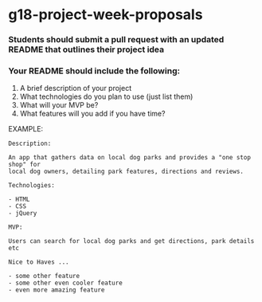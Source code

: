 # g18-project-week-proposals

### Students should submit a pull request with an updated README that outlines their project idea

### Your README should include the following:

1. A brief description of your project
2. What technologies do you plan to use (just list them)
3. What will your MVP be?
4. What features will you add if you have time?

EXAMPLE:
```
Description:

An app that gathers data on local dog parks and provides a "one stop shop" for
local dog owners, detailing park features, directions and reviews.

Technologies:

- HTML
- CSS
- jQuery

MVP:

Users can search for local dog parks and get directions, park details etc

Nice to Haves ...

- some other feature
- some other even cooler feature
- even more amazing feature 
```
